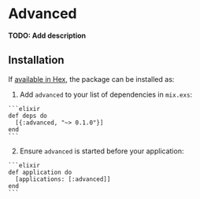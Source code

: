 # Advanced

**TODO: Add description**

## Installation

If [available in Hex](https://hex.pm/docs/publish), the package can be installed as:

  1. Add `advanced` to your list of dependencies in `mix.exs`:

    ```elixir
    def deps do
      [{:advanced, "~> 0.1.0"}]
    end
    ```

  2. Ensure `advanced` is started before your application:

    ```elixir
    def application do
      [applications: [:advanced]]
    end
    ```


